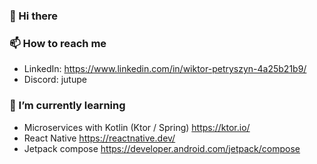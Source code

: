### 👋 Hi there
### 📫 How to reach me

- LinkedIn: https://www.linkedin.com/in/wiktor-petryszyn-4a25b21b9/
- Discord: jutupe

### 🌱 I’m currently learning

 - Microservices with Kotlin (Ktor / Spring) https://ktor.io/
 - React Native https://reactnative.dev/
 - Jetpack compose https://developer.android.com/jetpack/compose
